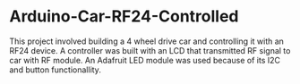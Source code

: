 # Arduino-Car-RF24-Controlled
This project involved building a 4 wheel drive car and controlling it with an RF24 device.
A controller was built with an LCD that transmitted RF signal to car with RF module.
An Adafruit LED module was used because of its I2C and button functionallity.

